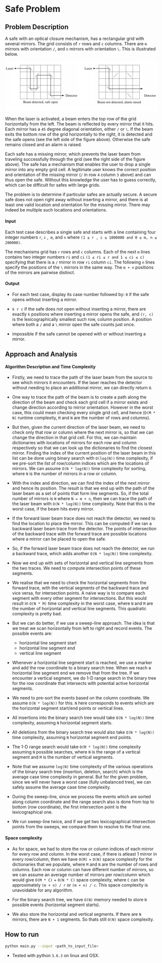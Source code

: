 # Safe Problem

## Problem Description

A safe with an optical closure mechanism, has a rectangular grid with several
mirrors. The grid consists of `r` rows and  `c` columns. There are `m` mirrors
with orientation `/`, and `n` mirrors with orientation `\`. This is illustrated
below.

<p float="left">
  <img src="/figs/setup.png" width="640" />
</p>

When the laser is activated, a beam enters the top row of the grid horizontally from the left.
The beam is reflected by every mirror that it hits. Each mirror has a `45` degree diagonal
orientation, either `/` or `\`. If the beam exits the bottom row of the grid horizontally
to the right, it is detected and the safe opens (see the left side of the figure above).
Otherwise the safe remains closed and an alarm is raised.

Each safe has a missing mirror, which prevents the laser beam from traveling successfully
through the grid (see the right side of the figure above).
The safe has a mechanism that enables the user to drop a single mirror
into any empty grid cell. A legitimate user knows the correct position and
orientation of the missing mirror (`/` in row `4` column `3` above)
and can thus open the safe. Without this knowledge the user has to
guess correctly, which can be difficult for safes with large grids.

The problem is to determine if particular safes are actually secure.
A secure safe does not open right away without inserting a mirror,
and there is at least one valid location and orientation for the missing mirror.
There may indeed be multiple such locations and orientations.

#### Input

Each test case describes a single safe and starts with a line containing
four integer numbers `r`, `c` ,` m`, and `n` where `(1 ≤ r , c ≤ 1000000 and 0 ≤ m, n ≤ 200000)`.

The mechanisms grid has `r` rows and `c` columns.
Each of the next `m` lines contains two integer numbers `ri` and `ci` `(1 ≤ ri ≤ r and 1 ≤ ci ≤ c)`
specifying that there is a `/` mirror in row `ri` column `ci`. The following `n`
lines specify the positions of the `\` mirrors in the same way.
The `m + n` positions of the mirrors are pairwise distinct.

#### Output

* For each test case, display its case number followed by: `0` if the safe opens without inserting a mirror.

* `k r c` if the safe does not open without inserting a mirror, there are
exactly `k` positions where inserting a mirror opens the safe, and `(r, c)` is the
lexicographically smallest such row, column position. A position where
both a `/` and a `\` mirror open the safe counts just once.

* impossible if the safe cannot be opened with or without inserting a mirror.


## Approach and Analysis

#### Algorithm Description and Time Complexity

* Firstly, we need to trace the path of the laser beam from the source
to see which mirrors it encounters. If the laser reaches the detector without needing
to place an additional mirror, we can directly return `0`.

* One way to trace the path of the beam is to create a path along the direction of the
beam and check each grid cell if a mirror exists and change direction according to
mirror orientation. However in the worst case, this could mean checking every
single grid cell, and hence (`O(M * N)` runtime complexity, `M` and `N` are
the number of rows and columns).

* But then, given the current direction of the laser beam, we need to check
only that row or column where the next mirror is, so that we can change the direction
in that grid cell. For this, we can maintain dictionaries with locations of mirrors for each
row and column respectively so that we can look up the dictionaries to find the closest mirror.
Finding the index of the current position of the laser beam in this list can be done using binary
search with `O(log(N))` time complexity, if we pre-sort the list of row/column indices which
are the locations of mirrors. We can assume `O(N * log(N))` time complexity for sorting, 
where `N` is the number of mirrors in a row or column.

* With the index and direction, we can find the index of the next mirror and hence its position.
The result is that we end up with the path of the laser beam as a set of points that
form line segments. So, if the total number of mirrors is `N` where `N = m + n`,
then we can trace the path of the laser beam with `O(N * log(N))` time complexity.
Note that this is the worst case, if the beam hits every mirror.

* If the forward laser beam trace does not reach the detector, we need to find the
location to place the mirror. This can be computed if we ran a backward laser beam
trace from the detector. The points of intersection of the backward trace with the
forward trace are possible locations where a mirror can be placed to open the safe.

* So, if the forward laser beam trace does not reach the detector, we run a backward
trace, which adds another `O(N * log(N))` time complexity.

* Now we end up with sets of horizontal and vertical line segments from the two
traces. We need to compute intersection points of these segments.

* We realise that we need to check the horizontal segments from the forward trace,
with the vertical segments of the backward trace and vice versa, for intersection
points. A naive way is to compare each segment with every other segment for intersections.
But this would result in `O(N * M)` time complexity in the worst case, where `N` and `M` are the
number of horizontal and vertical line segments. This quadratic complexity is pretty bad.

* But we can do better, if we use a sweep-line approach. The idea is that we treat
we scan horizontally from left to right and record events. The possible events are:

  * horizontal line segment start
  * horizontal line segment end
  * vertical line segment

* Whenever a horizontal line segment start is reached, we use a marker and add the
row coordinate to a binary search tree. When we reach a horizontal line segment end
we remove that from the tree. If we encounter a vertical segment, we do 1-D range
search in the binary tree for the row coordinate that intersects with potential
active horizontal segments.

* We need to pre-sort the events based on the column coordinate. We assume `O(N * log(N))`
for this. `N` here corresponds to events which are the horizontal segment start/end points
or vertical lines.

* All insertions into the binary search tree would take `O(N * log(N))` time complexity,
assuming `N` horizontal segment starts.

* All deletions from the binary search tree would also take `O(N * log(N))` time complexity,
assuming `N` horizontal segment end points.

* The 1-D range search would take `O(M * log(N))` time complexity assuming `N` possible searches,
where `N` is the range of a vertical segment and `M` is the number of vertical segments.

* Note that we assume `log(N)` time complexity of the various operations of the binary
search tree (insertion, deletion, search) which is the average case time complexity in general.
But for the given problem, since we will never have a worst case (fully unbalanced tree),
we can safely assume the average case time complexity.

* During the sweep-line, since we process the events which are sorted along column
coordinate and the range search also is done from top to bottom (row coordinate), the
first intersection point is the lexicographical one.

*  We run sweep-line twice, and if we get two lexicographical intersection points
from the sweeps, we compare them to resolve to the final one.

#### Space complexity

* As for space, we had to store the row or column indices of each mirror
for every row and column. In the worst case, if there is atleast 1 mirror in every row/column, 
then we have `O(M)` + `O(N)` space complexity for the dictionaries that we populate, 
where `M` and `N` are the number of rows and columns. Each row or column can have different
number of mirrors, so we can assume an average number of mirrors per row/column which would 
give `O(M * C)` + `O(N * C)` space complexity, where `C` can be approximately `(m + n) / r`
or `(m + n) / c`.
This space complexity is unavoidable for any algorithm.

* For the binary search tree, we have `O(N)` memory needed to store `N` possible events
(horizontal segment starts).

* We also store the horizontal and vertical segments. If there are `N` mirrors, there are `N + 1`
segments. So thats still `O(N)` space complexity.

## How to run

```bash
python main.py --input <path_to_input_file>
```

* Tested with python `3.6.3` on linux and OSX.
